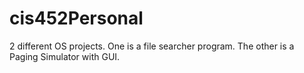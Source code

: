 # cis452Personal

2 different OS projects. One is a file searcher program. The other is a Paging Simulator with GUI.
